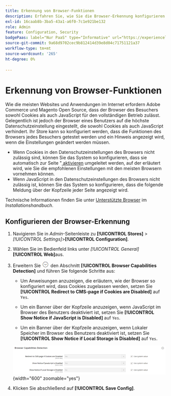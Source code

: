 ```yaml
---
title: Erkennung von Browser-Funktionen
description: Erfahren Sie, wie Sie die Browser-Erkennung konfigurieren und einen Hinweis anzeigen, wenn die Browser-Einstellungen des Kunden geändert werden müssen.
exl-id: 16caab8b-3ba5-43a1-a6f0-7c1e921be132
role: Admin
feature: Configuration, Security
badgePaas: label="Nur PaaS" type="Informative" url="https://experienceleague.adobe.com/en/docs/commerce/user-guides/product-solutions" tooltip="Gilt nur für Adobe Commerce in Cloud-Projekten (von Adobe verwaltete PaaS-Infrastruktur) und lokale Projekte."
source-git-commit: 9a68d9702cec9b812414d39e8d04c71751121a37
workflow-type: tm+mt
source-wordcount: '265'
ht-degree: 0%

---
```


# Erkennung von Browser-Funktionen

Wie die meisten Websites und Anwendungen im Internet erfordern Adobe Commerce und Magento Open Source, dass der Browser des Besuchers sowohl Cookies als auch JavaScript für den vollständigen Betrieb zulässt. Gelegentlich ist jedoch der Browser eines Benutzers auf die höchste Datenschutzeinstellung eingestellt, die sowohl Cookies als auch JavaScript verhindert. Ihr Store kann so konfiguriert werden, dass die Funktionen des Browsers jedes Besuchers getestet werden und ein Hinweis angezeigt wird, wenn die Einstellungen geändert werden müssen.

- Wenn Cookies in den Datenschutzeinstellungen des Browsers nicht zulässig sind, können Sie das System so konfigurieren, dass sie automatisch zur Seite &quot;[ aktivieren](../content-design/pages.md#enable-cookies) umgeleitet werden, auf der erläutert wird, wie Sie die empfohlenen Einstellungen mit den meisten Browsern vornehmen können.
- Wenn JavaScript in den Datenschutzeinstellungen des Browsers nicht zulässig ist, können Sie das System so konfigurieren, dass die folgende Meldung über der Kopfzeile jeder Seite angezeigt wird.

Technische Informationen finden Sie unter [Unterstützte Browser](https://experienceleague.adobe.com/docs/commerce-operations/installation-guide/system-requirements.html#supported-browsers) im _Installationshandbuch_.

## Konfigurieren der Browser-Erkennung

1. Navigieren Sie in _Admin_-Seitenleiste zu **[!UICONTROL Stores]** > _[!UICONTROL Settings]_>**[!UICONTROL Configuration]**.

1. Wählen Sie im Bedienfeld links unter _[!UICONTROL General]_&#x200B;**[!UICONTROL Web]**&#x200B;aus.

1. Erweitern Sie ![Erweiterungsauswahl](../assets/icon-display-expand.png) den Abschnitt **[!UICONTROL Browser Capabilities Detection]** und führen Sie folgende Schritte aus:

   - Um Anweisungen anzuzeigen, die erläutern, wie der Browser so konfiguriert wird, dass Cookies zugelassen werden, setzen Sie **[!UICONTROL Redirect to CMS-page if Cookies are Disabled]** auf `Yes`.

   - Um ein Banner über der Kopfzeile anzuzeigen, wenn JavaScript im Browser des Benutzers deaktiviert ist, setzen Sie **[!UICONTROL Show Notice if JavaScript is Disabled]** auf `Yes`.

   - Um ein Banner über der Kopfzeile anzuzeigen, wenn Lokaler Speicher im Browser des Benutzers deaktiviert ist, setzen Sie **[!UICONTROL Show Notice if Local Storage is Disabled]** auf `Yes`.

   ![Allgemeine Konfiguration - Erkennung von Webbrowser-Funktionen](../configuration-reference/general/assets/web-browser-capabilities-detection.png){width="600" zoomable="yes"}

1. Klicken Sie abschließend auf **[!UICONTROL Save Config]**.
